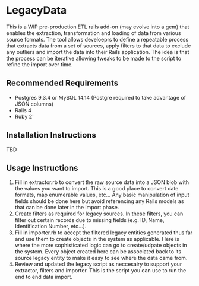 # LegacyData

This is a WIP pre-production ETL rails add-on (may evolve into a gem) that enables the extraction, transformation and loading of data from various source formats.  The tool allows develoeprs to define a repeatable process that extracts data from a set of sources, apply filters to that data to exclude any outliers and import the data into their Rails application.  The idea is that the process can be iterative allowing tweaks to be made to the script to refine the import over time.

## Recommended Requirements
* Postgres 9.3.4 or MySQL 14.14 (Postgre required to take advantage of JSON columns)
* Rails 4
* Ruby 2'

## Installation Instructions
TBD

## Usage Instructions
1. Fill in extractor.rb to convert the raw source data into a JSON blob with the values you want to import.  This is a good place to convert date formats, map enumerable values, etc...  Any basic manipulation of input fields should be done here but avoid referencing any Rails models as that can be done later in the import phase.
2. Create filters as required for legacy sources.  In these filters, you can filter out certain records due to missing fields (e.g. ID, Name, Identification Number, etc...).
3. Fill in importer.rb to accept the filtered legacy entities generated thus far and use them to create objects in the system as applicable.  Here is where the more sophisticated logic can go to create/udpate objects in the system.  Every object created here can be associated back to its source legacy entity to make it easy to see where the data came from.
4. Review and updated the legacy script as neccesairy to support your extractor, filters and importer.  This is the script you can use to run the end to end data import.
